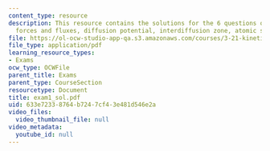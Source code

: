 ```yaml
---
content_type: resource
description: This resource contains the solutions for the 6 questions on copupled
  forces and fluxes, diffusion potential, interdiffusion zone, atomic size.
file: https://ol-ocw-studio-app-qa.s3.amazonaws.com/courses/3-21-kinetic-processes-in-materials-spring-2006/633e72338764b7247cf43e481d546e2a_exam1_sol.pdf
file_type: application/pdf
learning_resource_types:
- Exams
ocw_type: OCWFile
parent_title: Exams
parent_type: CourseSection
resourcetype: Document
title: exam1_sol.pdf
uid: 633e7233-8764-b724-7cf4-3e481d546e2a
video_files:
  video_thumbnail_file: null
video_metadata:
  youtube_id: null
---
```

